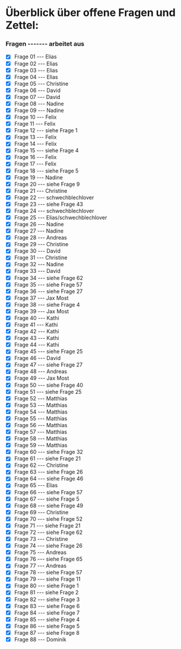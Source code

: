 # Überblick über offene Fragen und Zettel: 

### Fragen ------- arbeitet aus
- [x] Frage 01 --- Elias
- [x] Frage 02 --- Elias
- [x] Frage 03 --- Elias
- [x] Frage 04 --- Elias
- [x] Frage 05 --- Christine
- [x] Frage 06 --- David
- [x] Frage 07 --- David
- [X] Frage 08 --- Nadine
- [X] Frage 09 --- Nadine
- [x] Frage 10 --- Felix
- [x] Frage 11 --- Felix
- [x] Frage 12 --- siehe Frage 1
- [x] Frage 13 --- Felix
- [x] Frage 14 --- Felix
- [x] Frage 15 --- siehe Frage 4
- [x] Frage 16 --- Felix
- [x] Frage 17 --- Felix
- [x] Frage 18 --- siehe Frage 5
- [X] Frage 19 --- Nadine
- [x] Frage 20 --- siehe Frage 9
- [x] Frage 21 --- Christine
- [x] Frage 22 --- schwechblechlover
- [x] Frage 23 --- siehe Frage 43
- [x] Frage 24 --- schwechblechlover
- [x] Frage 25 --- Elias/schwechblechlover
- [X] Frage 26 --- Nadine
- [X] Frage 27 --- Nadine
- [x] Frage 28 --- Andreas
- [x] Frage 29 --- Christine
- [x] Frage 30 --- David
- [x] Frage 31 --- Christine
- [X] Frage 32 --- Nadine
- [x] Frage 33 --- David
- [x] Frage 34 --- siehe Frage 62
- [x] Frage 35 --- siehe Frage 57
- [x] Frage 36 --- siehe Frage 27
- [x] Frage 37 --- Jax Most
- [x] Frage 38 --- siehe Frage 4
- [x] Frage 39 --- Jax Most
- [x] Frage 40 --- Kathi
- [x] Frage 41 --- Kathi
- [x] Frage 42 --- Kathi
- [x] Frage 43 --- Kathi
- [x] Frage 44 --- Kathi
- [x] Frage 45 --- siehe Frage 25
- [x] Frage 46 --- David
- [x] Frage 47 --- siehe Frage 27
- [x] Frage 48 --- Andreas
- [x] Frage 49 --- Jax Most
- [x] Frage 50 --- siehe Frage 40
- [x] Frage 51 --- siehe Frage 25
- [x] Frage 52 --- Matthias
- [x] Frage 53 --- Matthias
- [x] Frage 54 --- Matthias
- [x] Frage 55 --- Matthias
- [x] Frage 56 --- Matthias
- [x] Frage 57 --- Matthias
- [x] Frage 58 --- Matthias
- [x] Frage 59 --- Matthias
- [x] Frage 60 --- siehe Frage 32
- [x] Frage 61 --- siehe Frage 21
- [x] Frage 62 --- Christine
- [x] Frage 63 --- siehe Frage 26
- [x] Frage 64 --- siehe Frage 46
- [x] Frage 65 --- Elias
- [x] Frage 66 --- siehe Frage 57
- [x] Frage 67 --- siehe Frage 5
- [x] Frage 68 --- siehe Frage 49
- [x] Frage 69 --- Christine
- [x] Frage 70 --- siehe Frage 52
- [x] Frage 71 --- siehe Frage 21
- [x] Frage 72 --- siehe Frage 62
- [x] Frage 73 --- Christine
- [x] Frage 74 --- siehe Frage 26
- [x] Frage 75 --- Andreas
- [x] Frage 76 --- siehe Frage 65
- [x] Frage 77 --- Andreas
- [x] Frage 78 --- siehe Frage 57
- [x] Frage 79 --- siehe Frage 11
- [x] Frage 80 --- siehe Frage 1
- [x] Frage 81 --- siehe Frage 2
- [x] Frage 82 --- siehe Frage 3
- [x] Frage 83 --- siehe Frage 6
- [x] Frage 84 --- siehe Frage 7
- [x] Frage 85 --- siehe Frage 4
- [x] Frage 86 --- siehe Frage 5
- [x] Frage 87 --- siehe Frage 8
- [x] Frage 88 --- Dominik
